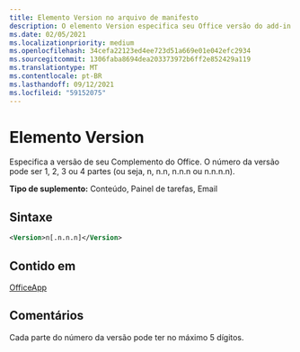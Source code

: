 ```yaml
---
title: Elemento Version no arquivo de manifesto
description: O elemento Version especifica seu Office versão do add-in.
ms.date: 02/05/2021
ms.localizationpriority: medium
ms.openlocfilehash: 34cefa22123ed4ee723d51a669e01e042efc2934
ms.sourcegitcommit: 1306faba8694dea203373972b6ff2e852429a119
ms.translationtype: MT
ms.contentlocale: pt-BR
ms.lasthandoff: 09/12/2021
ms.locfileid: "59152075"
---
```

# <a name="version-element"></a>Elemento Version

Especifica a versão de seu Complemento do Office. O número da versão pode ser 1, 2, 3 ou 4 partes (ou seja, n, n.n, n.n.n ou n.n.n.n).

**Tipo de suplemento:** Conteúdo, Painel de tarefas, Email

## <a name="syntax"></a>Sintaxe

```XML
<Version>n[.n.n.n]</Version>
```

## <a name="contained-in"></a>Contido em

[OfficeApp](officeapp.md)

## <a name="remarks"></a>Comentários

Cada parte do número da versão pode ter no máximo 5 dígitos.
